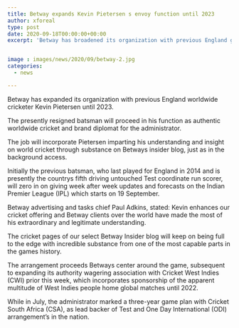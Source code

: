 ```yaml
---
title: Betway expands Kevin Pietersen s envoy function until 2023
author: xforeal 
type: post
date: 2020-09-18T00:00:00+00:00
excerpt: 'Betway has broadened its organization with previous England global cricketer Kevin Pietersen until 2023 '


image : images/news/2020/09/betway-2.jpg
categories:
  - news

---
```

Betway has expanded its organization with previous England worldwide cricketer Kevin Pietersen until 2023. 

The presently resigned batsman will proceed in his function as authentic worldwide cricket and brand diplomat for the administrator. 

The job will incorporate Pietersen imparting his understanding and insight on world cricket through substance on Betways insider blog, just as in the background access. 

Initially the previous batsman, who last played for England in 2014 and is presently the countrys fifth driving untouched Test coordinate run scorer, will zero in on giving week after week updates and forecasts on the Indian Premier League (IPL) which starts on 19 September. 

Betway advertising and tasks chief Paul Adkins, stated: Kevin enhances our cricket offering and Betway clients over the world have made the most of his extraordinary and legitimate understanding. 

The cricket pages of our select Betway Insider blog will keep on being full to the edge with incredible substance from one of the most capable parts in the games history. 

The arrangement proceeds Betways center around the game, subsequent to expanding its authority wagering association with Cricket West Indies (CWI) prior this week, which incorporates sponsorship of the apparent multitude of West Indies people home global matches until 2022. 

While in July, the administrator marked a three-year game plan with Cricket South Africa (CSA), as lead backer of Test and One Day International (ODI) arrangement&#8217;s in the nation.